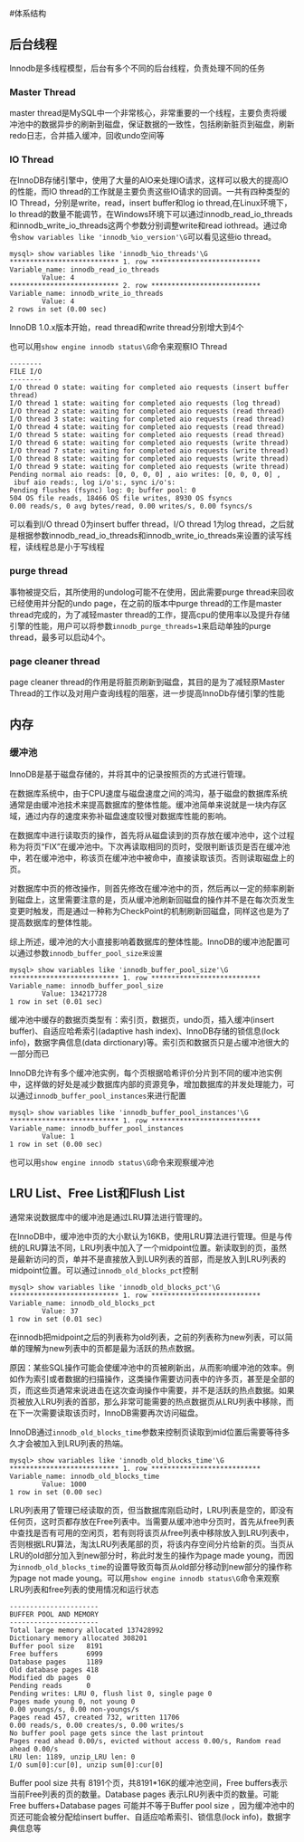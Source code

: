 #体系结构
## 后台线程

Innodb是多线程模型，后台有多个不同的后台线程，负责处理不同的任务

### Master Thread

master thread是MySQL中一个非常核心，非常重要的一个线程，主要负责将缓冲池中的数据异步的刷新到磁盘，保证数据的一致性，包括刷新脏页到磁盘，刷新redo日志，合并插入缓冲，回收undo空间等

### IO Thread

在InnoDB存储引擎中，使用了大量的AIO来处理IO请求，这样可以极大的提高IO的性能，而IO
 thread的工作就是主要负责这些IO请求的回调。一共有四种类型的IO Thread，分别是write，read，insert 
buffer和log io thread,在Linux环境下，Io thread的数量不能调节，在Windows环境下可以通过innodb_read_io_threads和innodb_write_io_threads这两个参数分别调整write和read iothread。通过命令`show variables like 'innodb_%io_version'\G`可以看见这些io thread。

```
mysql> show variables like 'innodb_%io_threads'\G
*************************** 1. row ***************************
Variable_name: innodb_read_io_threads
        Value: 4
*************************** 2. row ***************************
Variable_name: innodb_write_io_threads
        Value: 4
2 rows in set (0.00 sec)
```

InnoDB 1.0.x版本开始，read thread和write thread分别增大到4个

也可以用`show engine innodb status\G`命令来观察IO Thread

```
--------
FILE I/O
--------
I/O thread 0 state: waiting for completed aio requests (insert buffer thread)
I/O thread 1 state: waiting for completed aio requests (log thread)
I/O thread 2 state: waiting for completed aio requests (read thread)
I/O thread 3 state: waiting for completed aio requests (read thread)
I/O thread 4 state: waiting for completed aio requests (read thread)
I/O thread 5 state: waiting for completed aio requests (read thread)
I/O thread 6 state: waiting for completed aio requests (write thread)
I/O thread 7 state: waiting for completed aio requests (write thread)
I/O thread 8 state: waiting for completed aio requests (write thread)
I/O thread 9 state: waiting for completed aio requests (write thread)
Pending normal aio reads: [0, 0, 0, 0] , aio writes: [0, 0, 0, 0] ,
 ibuf aio reads:, log i/o's:, sync i/o's:
Pending flushes (fsync) log: 0; buffer pool: 0
504 OS file reads, 18466 OS file writes, 8930 OS fsyncs
0.00 reads/s, 0 avg bytes/read, 0.00 writes/s, 0.00 fsyncs/s
```

可以看到I/O thread 0为insert buffer thread，I/O thread 1为log thread，之后就是根据参数innodb_read_io_threads和innodb_write_io_threads来设置的读写线程，读线程总是小于写线程

### purge thread 

事物被提交后，其所使用的undolog可能不在使用，因此需要purge thread来回收已经使用并分配的undo 
page，在之前的版本中purge thread的工作是master thread完成的，为了减轻master 
thread的工作，提高cpu的使用率以及提升存储引擎的性能，用户可以将参数`innodb_purge_threads=1`来启动单独的purge thread，最多可以启动4个。

### page cleaner thread    

 page cleaner thread的作用是将脏页刷新到磁盘，其目的是为了减轻原Master Thread的工作以及对用户查询线程的阻塞，进一步提高InnoDb存储引擎的性能

## 内存

### 缓冲池

InnoDB是基于磁盘存储的，并将其中的记录按照页的方式进行管理。

在数据库系统中，由于CPU速度与磁盘速度之间的鸿沟，基于磁盘的数据库系统通常是由缓冲池技术来提高数据库的整体性能。缓冲池简单来说就是一块内存区域，通过内存的速度来弥补磁盘速度较慢对数据库性能的影响。

在数据库中进行读取页的操作，首先将从磁盘读到的页存放在缓冲池中，这个过程称为将页“FIX”在缓冲池中。下次再读取相同的页时，受限判断该页是否在缓冲池中，若在缓冲池中，称该页在缓冲池中被命中，直接读取该页。否则读取磁盘上的页。

对数据库中页的修改操作，则首先修改在缓冲池中的页，然后再以一定的频率刷新到磁盘上，这里需要注意的是，页从缓冲池刷新回磁盘的操作并不是在每次页发生变更时触发，而是通过一种称为CheckPoint的机制刷新回磁盘，同样这也是为了提高数据库的整体性能。

综上所述，缓冲池的大小直接影响着数据库的整体性能。InnoDB的缓冲池配置可以通过参数`innodb_buffer_pool_size来设置`

```
mysql> show variables like 'innodb_buffer_pool_size'\G
*************************** 1. row ***************************
Variable_name: innodb_buffer_pool_size
        Value: 134217728
1 row in set (0.01 sec)
```

 缓冲池中缓存的数据页类型有：索引页，数据页，undo页，插入缓冲(insert buffer)、自适应哈希索引(adaptive hash index)、InnoDB存储的锁信息(lock info)，数据字典信息(data dirctionary)等。索引页和数据页只是占缓冲池很大的一部分而已

InnoDB允许有多个缓冲池实例，每个页根据哈希评价分片到不同的缓冲池实例中，这样做的好处是减少数据库内部的资源竞争，增加数据库的并发处理能力，可以通过`innodb_buffer_pool_instances`来进行配置

```
mysql> show variables like 'innodb_buffer_pool_instances'\G
*************************** 1. row ***************************
Variable_name: innodb_buffer_pool_instances
        Value: 1
1 row in set (0.00 sec)
```

也可以用`show engine innodb status\G`命令来观察缓冲池

## LRU List、Free List和Flush List

通常来说数据库中的缓冲池是通过LRU算法进行管理的。

在InnoDB中，缓冲池中页的大小默认为16KB，使用LRU算法进行管理。但是与传统的LRU算法不同，LRU列表中加入了一个midpoint位置。新读取到的页，虽然是最新访问的页，单并不是直接放入到LUR列表的首部，而是放入到LRU列表的midpoint位置。可以通过`innodb_old_blocks_pct`控制

```
mysql> show variables like 'innodb_old_blocks_pct'\G
*************************** 1. row ***************************
Variable_name: innodb_old_blocks_pct
        Value: 37
1 row in set (0.01 sec)
```

在innodb把midpoint之后的列表称为old列表，之前的列表称为new列表，可以简单的理解为new列表中的页都是最为活跃的热点数据。

原因：某些SQL操作可能会使缓冲池中的页被刷新出，从而影响缓冲池的效率。例如作为索引或者数据的扫描操作，这类操作需要访问表中的许多页，甚至是全部的页，而这些页通常来说进击在这次查询操作中需要，并不是活跃的热点数据。如果页被放入LRU列表的首部，那么非常可能需要的热点数据页从LRU列表中移除，而在下一次需要读取该页时，InnoDB需要再次访问磁盘。

InnoDB通过`innodb_old_blocks_time`参数来控制页读取到mid位置后需要等待多久才会被加入到LRU列表的热端。

```
mysql> show variables like 'innodb_old_blocks_time'\G
*************************** 1. row ***************************
Variable_name: innodb_old_blocks_time
        Value: 1000
1 row in set (0.00 sec)
```

LRU列表用了管理已经读取的页，但当数据库刚启动时，LRU列表是空的，即没有任何页，这时页都存放在Free列表中。当需要从缓冲池中分页时，首先从free列表中查找是否有可用的空闲页，若有则将该页从free列表中移除放入到LRU列表中，否则根据LRU算法，淘汰LRU列表尾部的页，将该内存空间分片给新的页。当页从LRU的old部分加入到new部分时，称此时发生的操作为page made young，而因为`innodb_old_blocks_time`的设置导致页每页从old部分移动到new部分的操作称为page not made young。可以用`show engine innodb status\G`命令来观察LRU列表和free列表的使用情况和运行状态

```
----------------------
BUFFER POOL AND MEMORY
----------------------
Total large memory allocated 137428992
Dictionary memory allocated 308201
Buffer pool size   8191
Free buffers       6999
Database pages     1189
Old database pages 418
Modified db pages  0
Pending reads      0
Pending writes: LRU 0, flush list 0, single page 0
Pages made young 0, not young 0
0.00 youngs/s, 0.00 non-youngs/s
Pages read 457, created 732, written 11706
0.00 reads/s, 0.00 creates/s, 0.00 writes/s
No buffer pool page gets since the last printout
Pages read ahead 0.00/s, evicted without access 0.00/s, Random read ahead 0.00/s
LRU len: 1189, unzip_LRU len: 0
I/O sum[0]:cur[0], unzip sum[0]:cur[0]
```

Buffer pool size 共有 8191个页，共8191*16K的缓冲池空间，Free buffers表示当前Free列表的页的数量。Database pages 表示LRU列表中页的数量。可能Free buffers+Database pages 可能并不等于Buffer pool size ，因为缓冲池中的页还可能会被分配给insert buffer、自适应哈希索引、锁信息(lock info)，数据字典信息等